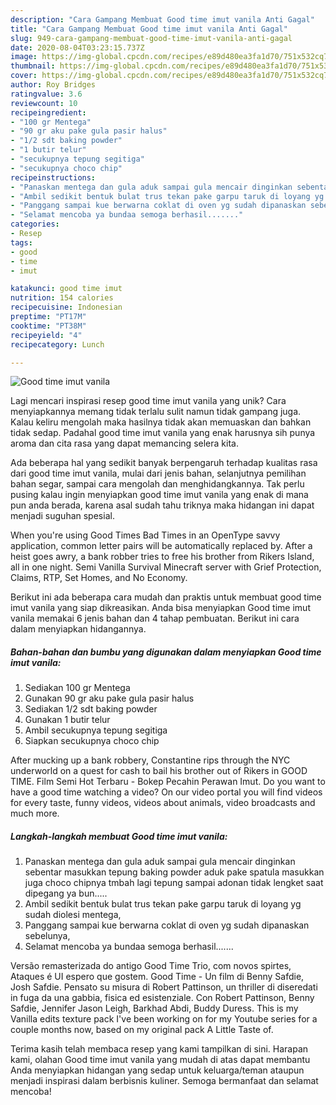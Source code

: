 ```yaml
---
description: "Cara Gampang Membuat Good time imut vanila Anti Gagal"
title: "Cara Gampang Membuat Good time imut vanila Anti Gagal"
slug: 949-cara-gampang-membuat-good-time-imut-vanila-anti-gagal
date: 2020-08-04T03:23:15.737Z
image: https://img-global.cpcdn.com/recipes/e89d480ea3fa1d70/751x532cq70/good-time-imut-vanila-foto-resep-utama.jpg
thumbnail: https://img-global.cpcdn.com/recipes/e89d480ea3fa1d70/751x532cq70/good-time-imut-vanila-foto-resep-utama.jpg
cover: https://img-global.cpcdn.com/recipes/e89d480ea3fa1d70/751x532cq70/good-time-imut-vanila-foto-resep-utama.jpg
author: Roy Bridges
ratingvalue: 3.6
reviewcount: 10
recipeingredient:
- "100 gr Mentega"
- "90 gr aku pake gula pasir halus"
- "1/2 sdt baking powder"
- "1 butir telur"
- "secukupnya tepung segitiga"
- "secukupnya choco chip"
recipeinstructions:
- "Panaskan mentega dan gula aduk sampai gula mencair dinginkan sebentar masukkan tepung baking powder aduk pake spatula masukkan juga choco chipnya tmbah lagi tepung sampai adonan tidak lengket saat dipegang ya bun....."
- "Ambil sedikit bentuk bulat trus tekan pake garpu taruk di loyang yg sudah diolesi mentega,"
- "Panggang sampai kue berwarna coklat di oven yg sudah dipanaskan sebelunya,"
- "Selamat mencoba ya bundaa semoga berhasil......."
categories:
- Resep
tags:
- good
- time
- imut

katakunci: good time imut 
nutrition: 154 calories
recipecuisine: Indonesian
preptime: "PT17M"
cooktime: "PT38M"
recipeyield: "4"
recipecategory: Lunch

---
```



![Good time imut vanila](https://img-global.cpcdn.com/recipes/e89d480ea3fa1d70/751x532cq70/good-time-imut-vanila-foto-resep-utama.jpg)

Lagi mencari inspirasi resep good time imut vanila yang unik? Cara menyiapkannya memang tidak terlalu sulit namun tidak gampang juga. Kalau keliru mengolah maka hasilnya tidak akan memuaskan dan bahkan tidak sedap. Padahal good time imut vanila yang enak harusnya sih punya aroma dan cita rasa yang dapat memancing selera kita.

Ada beberapa hal yang sedikit banyak berpengaruh terhadap kualitas rasa dari good time imut vanila, mulai dari jenis bahan, selanjutnya pemilihan bahan segar, sampai cara mengolah dan menghidangkannya. Tak perlu pusing kalau ingin menyiapkan good time imut vanila yang enak di mana pun anda berada, karena asal sudah tahu triknya maka hidangan ini dapat menjadi suguhan spesial.

When you&#39;re using Good Times Bad Times in an OpenType savvy application, common letter pairs will be automatically replaced by. After a heist goes awry, a bank robber tries to free his brother from Rikers Island, all in one night. Semi Vanilla Survival Minecraft server with Grief Protection, Claims, RTP, Set Homes, and No Economy.


Berikut ini ada beberapa cara mudah dan praktis untuk membuat good time imut vanila yang siap dikreasikan. Anda bisa menyiapkan Good time imut vanila memakai 6 jenis bahan dan 4 tahap pembuatan. Berikut ini cara dalam menyiapkan hidangannya.

<!--inarticleads1-->

##### Bahan-bahan dan bumbu yang digunakan dalam menyiapkan Good time imut vanila:

1. Sediakan 100 gr Mentega
1. Gunakan 90 gr aku pake gula pasir halus
1. Sediakan 1/2 sdt baking powder
1. Gunakan 1 butir telur
1. Ambil secukupnya tepung segitiga
1. Siapkan secukupnya choco chip


After mucking up a bank robbery, Constantine rips through the NYC underworld on a quest for cash to bail his brother out of Rikers in GOOD TIME. Film Semi Hot Terbaru - Bokep Pecahin Perawan Imut. Do you want to have a good time watching a video? On our video portal you will find videos for every taste, funny videos, videos about animals, video broadcasts and much more. 

<!--inarticleads2-->

##### Langkah-langkah membuat Good time imut vanila:

1. Panaskan mentega dan gula aduk sampai gula mencair dinginkan sebentar masukkan tepung baking powder aduk pake spatula masukkan juga choco chipnya tmbah lagi tepung sampai adonan tidak lengket saat dipegang ya bun.....
1. Ambil sedikit bentuk bulat trus tekan pake garpu taruk di loyang yg sudah diolesi mentega,
1. Panggang sampai kue berwarna coklat di oven yg sudah dipanaskan sebelunya,
1. Selamat mencoba ya bundaa semoga berhasil.......


Versão remasterizada do antigo Good Time Trio, com novos spirtes, Ataques é UI espero que gostem. Good Time - Un film di Benny Safdie, Josh Safdie. Pensato su misura di Robert Pattinson, un thriller di diseredati in fuga da una gabbia, fisica ed esistenziale. Con Robert Pattinson, Benny Safdie, Jennifer Jason Leigh, Barkhad Abdi, Buddy Duress. This is my Vanilla edits texture pack I&#39;ve been working on for my Youtube series for a couple months now, based on my original pack A Little Taste of. 

Terima kasih telah membaca resep yang kami tampilkan di sini. Harapan kami, olahan Good time imut vanila yang mudah di atas dapat membantu Anda menyiapkan hidangan yang sedap untuk keluarga/teman ataupun menjadi inspirasi dalam berbisnis kuliner. Semoga bermanfaat dan selamat mencoba!
